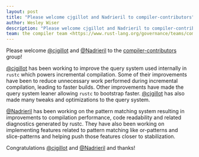 ```yaml
---
layout: post
title: "Please welcome cjgillot and Nadrieril to compiler-contributors"
author: Wesley Wiser
description: "Please welcome cjgillot and Nadrieril to compiler-contributors"
team: the compiler team <https://www.rust-lang.org/governance/teams/compiler>
---
```


Please welcome [@cjgillot] and [@Nadrieril] to the [compiler-contributors] group!

[@cjgillot] has been working to improve the query system used internally in `rustc` which powers incremental compilation.
Some of their improvements have been to reduce unnecessary work performed during incremental compilation, leading to faster builds.
Other improvements have made the query system leaner allowing `rustc` to bootstrap faster.
[@cjgillot] has also made many tweaks and optimizations to the query system.

[@Nadrieril] has been working on the pattern matching system resulting in improvements to compilation performance, code readability and related diagnostics generated by rustc.
They have also been working on implementing features related to pattern matching like or-patterns and slice-patterns and helping push those features closer to stabilization.

Congratulations [@cjgillot] and [@Nadrieril] and thanks!

[@cjgillot]: https://github.com/cjgillot
[@Nadrieril]: https://github.com/Nadrieril
[compiler-contributors]: https://rust-lang.github.io/rfcs/2689-compiler-team-contributors.html
